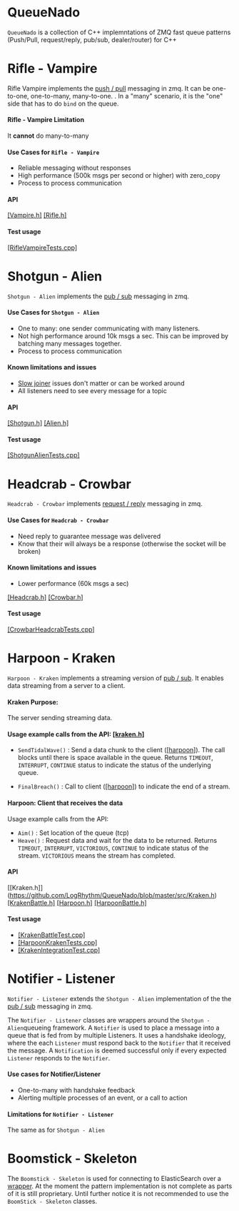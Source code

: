 QueueNado
=========

`QueueNado` is a collection of C++ implemntations of ZMQ fast queue patterns (Push/Pull, request/reply, pub/sub, dealer/router) for C++


# Rifle - Vampire
Rifle Vampire implements the [push / pull](http://zguide.zeromq.org/page:all#Divide-and-Conquer) messaging in zmq. It can be one-to-one, one-to-many,  many-to-one. . In a "many" scenario, it is the "one" side that has to do ```bind``` on the queue. 

#### Rifle - Vampire Limitation
It **cannot** do many-to-many

#### Use Cases for `Rifle - Vampire`
* Reliable messaging without responses
* High performance (500k msgs per second or higher) with zero_copy
* Process to process communication

#### API
[[Vampire.h]](https://github.com/LogRhythm/QueueNado/blob/master/src/Vampire.h)
[[Rifle.h]](https://github.com/LogRhythm/QueueNado/blob/master/src/Rifle.h)

#### Test usage
[[RifleVampireTests.cpp]](https://github.com/LogRhythm/QueueNado/blob/master/test/RifleVampireTests.cpp)

# Shotgun - Alien
`Shotgun - Alien` implements the [pub / sub](http://zguide.zeromq.org/page:all#Getting-the-Message-Out) messaging in zmq.

#### Use Cases for `Shotgun - Alien`
* One to many: one sender communicating with many listeners.
* Not high performance around 10k msgs a sec. This can be improved by batching many messages together.
* Process to process communication

#### Known limitations and issues
* [Slow joiner](http://zguide.zeromq.org/php:chapter5#Representing-State-as-Key-Value-Pairs) issues don't matter or can be worked around
* All listeners need to see every message for a topic

#### API
[[Shotgun.h]](https://github.com/LogRhythm/QueueNado/blob/master/src/Shotgun.h)
[[Alien.h]](https://github.com/LogRhythm/QueueNado/blob/master/src/Alien.h)

#### Test usage
[[ShotgunAlienTests.cpp]](https://github.com/LogRhythm/QueueNado/blob/master/test/ShotgunAlienTests.cpp)


# Headcrab - Crowbar
`Headcrab - Crowbar` implements [request / reply](http://zguide.zeromq.org/page:all#Ask-and-Ye-Shall-Receive) messaging in zmq.

#### Use Cases for `Headcrab - Crowbar` 
* Need reply to guarantee message was delivered
* Know that their will always be a response (otherwise the socket will be broken)

#### Known limitations and issues
* Lower performance (60k msgs a sec)

[[Headcrab.h]](https://github.com/LogRhythm/QueueNado/blob/master/src/Headcrab.h)
[[Crowbar.h]](https://github.com/LogRhythm/QueueNado/blob/master/src/Crowbar.h)

#### Test usage
[[CrowbarHeadcrabTests.cpp]](https://github.com/LogRhythm/QueueNado/blob/master/test/CrowbarHeadcrabTests.cpp)


# Harpoon - Kraken
`Harpoon - Kraken` implements a streaming version of [pub / sub](http://zguide.zeromq.org/page:all#Getting-the-Message-Out). It enables  data streaming from a server to a client. 


#### Kraken Purpose:
The server sending streaming data.
#### Usage example calls from the API: [[kraken.h]](https://github.com/LogRhythm/QueueNado/blob/master/src/Kraken.h)

* `SendTidalWave()` : Send a data chunk to the client ([[harpoon]](https://github.com/LogRhythm/QueueNado/blob/master/src/Harpoon.h)). The call blocks until there is space available in the queue. Returns `TIMEOUT`, `INTERRUPT`, `CONTINUE` status to indicate the status of the underlying queue.

* `FinalBreach()` : Call to client ([[harpoon]](https://github.com/LogRhythm/QueueNado/blob/master/src/Harpoon.h)) to indicate the end of a stream.

#### Harpoon: Client that receives the data
Usage example calls from the API:
* `Aim()` : Set location of the queue (tcp)
* `Heave()` : Request data and wait for the data to be returned. Returns `TIMEOUT`, `INTERRUPT`, `VICTORIOUS`, `CONTINUE` to indicate status of the stream. `VICTORIOUS` means the stream has completed.

#### API
[[Kraken.h]] (https://github.com/LogRhythm/QueueNado/blob/master/src/Kraken.h)
[[KrakenBattle.h]](https://github.com/LogRhythm/QueueNado/blob/master/src/KrakenBattle.h)
[[Harpoon.h]](https://github.com/LogRhythm/QueueNado/blob/master/src/Harpoon.h)
[[HarpoonBattle.h]](https://github.com/LogRhythm/QueueNado/blob/master/src/HarpoonBattle.h)

#### Test usage
* [[KrakenBattleTest.cpp]](https://github.com/LogRhythm/QueueNado/blob/master/test/KrakenBattleTest.cpp)
* [[HarpoonKrakenTests.cpp]](https://github.com/LogRhythm/QueueNado/blob/master/test/HarpoonKrakenTests.cpp)
* [[KrakenIntegrationTest.cpp]](https://github.com/LogRhythm/QueueNado/blob/master/test/KrakenIntegrationTest.cpp)


# Notifier - Listener
`Notifier - Listener` extends the `Shotgun - Alien` implementation of the  the [pub / sub](http://zguide.zeromq.org/page:all#Getting-the-Message-Out) messaging in zmq.

The `Notifier - Listener` classes are  wrappers around the `Shotgun - Alien`queueing framework. A `Notifier` is used to place a message into a queue that is fed from by multiple Listeners. It uses a handshake ideology, where the each `Listener` must respond back to the `Notifier` that it received the message. A `Notification` is deemed successful only if every expected `Listener` responds to the `Notifier`. 

#### Use cases for Notifier/Listener
* One-to-many with handshake feedback
* Alerting multiple processes of an event, or a call to action

#### Limitations for `Notifier - Listener`
The same as for `Shotgun - Alien`

# Boomstick - Skeleton
The `Boomstick - Skeleton` is used for connecting to ElasticSearch over a [wrapper](https://github.com/LogRhythm/transport-zeromq). At the moment the pattern implementation is not complete as parts of it is still proprietary. Until further notice it is not recommended to use the `BoomStick - Skeleton` classes. 




